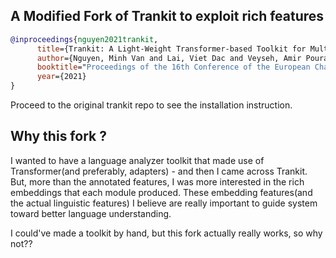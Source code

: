 ## A Modified Fork of Trankit to exploit rich features

```bibtex
@inproceedings{nguyen2021trankit,
      title={Trankit: A Light-Weight Transformer-based Toolkit for Multilingual Natural Language Processing}, 
      author={Nguyen, Minh Van and Lai, Viet Dac and Veyseh, Amir Pouran Ben and Nguyen, Thien Huu},
      booktitle="Proceedings of the 16th Conference of the European Chapter of the Association for Computational Linguistics: System Demonstrations",
      year={2021}
}
```

Proceed to the original trankit repo to see the installation instruction.

## Why this fork ?

I wanted to have a language analyzer toolkit that made use of Transformer(and preferably, adapters) - and then I came across Trankit. But, more than the annotated features, I was more interested in the rich embeddings that each module produced. These embedding features(and the actual linguistic features) I believe are really important to guide system toward better language understanding.

I could've made a toolkit by hand, but this fork actually really works, so why not??
